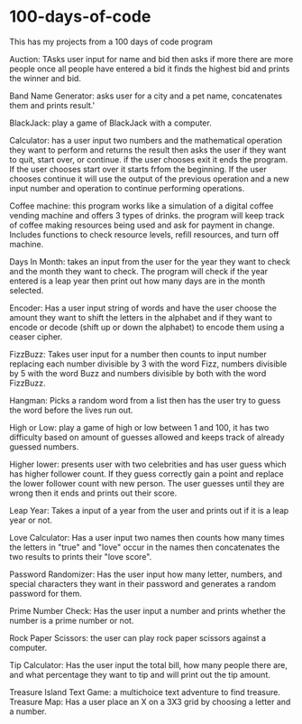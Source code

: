# 100-days-of-code
This has my projects from a 100 days of code program

Auction: TAsks user input for name and bid then asks if more there are more people once all people have entered a bid it finds the highest bid and prints the winner and bid.

Band Name Generator: asks user for a city and a pet name, concatenates them and prints result.'

BlackJack: play a game of BlackJack with a computer.

Calculator: has a user input two numbers and the mathematical operation they want to perform and returns the result then asks the user if they want to quit, start over, or continue. if the user chooses exit it ends the program. If the user chooses start over it starts frfom the beginning. If the user chooses continue it will use the output of the previous operation and a new input number and operation to continue performing operations. 

Coffee machine: this program works like a simulation of a digital coffee vending machine and offers 3 types of drinks. the program will keep track of coffee making resources being used and ask for payment in change. Includes functions to check resource levels, refill resources, and turn off machine. 

Days In Month: takes an input from the user for the year they want to check and the month they want to check. The program will check if the year entered is a leap year then print out how many days are in the month selected.

Encoder: Has a user input string of words and have the user choose the amount they want to shift the letters in the alphabet and if they want to encode or decode (shift up or down the alphabet) to encode them using a ceaser cipher.

FizzBuzz: Takes user input for a number then counts to input number replacing each number divisible by 3 with the word Fizz, numbers divisible by 5 with the word Buzz and numbers divisible by both with the word FizzBuzz.

Hangman: Picks a random word from a list then has the user try to guess the word before the lives run out.

High or Low: play a game of high or low between 1 and 100, it has two difficulty based on amount of guesses allowed and keeps track of already guessed numbers.

Higher lower: presents user with two celebrities and has user guess which has higher follower count. If they guess correctly gain a point and replace the lower follower count with new person. The user guesses until they are wrong then it ends and prints out their score.

Leap Year: Takes a input of a year from the user and prints out if it is a leap year or not.

Love Calculator: Has a user input two names then counts how many times the letters in "true" and "love" occur in the names then concatenates the two results to prints their "love score".

Password Randomizer: Has the user input how many letter, numbers, and special characters they want in their password and generates a random password for them. 

Prime Number Check: Has the user input a number and prints whether the number is a prime number or not.

Rock Paper Scissors: the user can play rock paper scissors against a computer.

Tip Calculator: Has the user input the total bill, how many people there are, and what percentage they want to tip and will print out the tip amount.

Treasure Island Text Game: a multichoice text adventure to find treasure.
Treasure Map: Has a user place an X on a 3X3 grid by choosing a letter and a number. 
